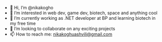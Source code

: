 - 👋 Hi, I’m @nikakogho
- 👀 I’m interested in web dev, game dev, biotech, space and anything cool
- 🌱 I’m currently working as .NET developer at BP and learning biotech in my free time
- 💞️ I’m looking to collaborate on any exciting projects
- 📫 How to reach me: nikakoghuashvili@gmail.com
